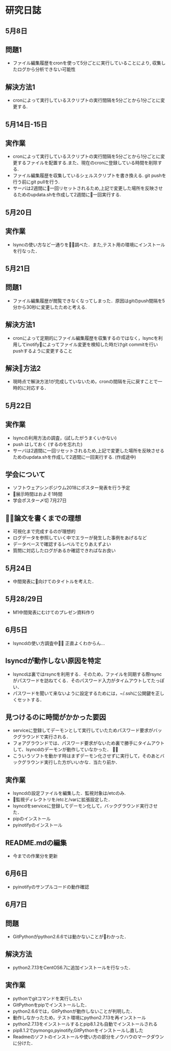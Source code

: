 # 研究日誌  

## 5月8日  
##  問題1  
- ファイル編集履歴をcronを使って5分ごとに実行していることにより, 収集したログから分析できない可能性 

## 解決方法1
- cronによって実行しているスクリプトの実行間隔を5分ごとから1分ごとに変更する.


## 5月14日-15日  
## 実作業
- cronによって実行しているスクリプトの実行間隔を5分ごとから1分ごとに変更するファイルを配置する.また、現在のcronに登録している時間を削除する.  
- ファイル編集履歴を収集しているシェルスクリプトを書き換える. git pushを行う前にgit pullを行う.  
- サーバは2週間に一回リセットされるため,上記で変更した場所を反映させるためのupdata.shを作成して2週間に一回実行する.

## 5月20日
## 実作業
- lsyncの使い方など一通りを調べた．また,テスト用の環境にインストールを行なった．

## 5月21日  
## 問題1  
- ファイル編集履歴が閲覧できなくなってしまった．原因はgitのpush間隔を5分から30秒に変更したためと考える.  

## 解決方法1  
- cronによって定期的にファイル編集履歴を収集するのではなく，lsyncを利用してinotifyによってファイル変更を検知した時だけgit commitを行いpushするように変更すること

## 解決方法2
- 現時点で解決方法1が完成していないため，cronの間隔を元に戻すことで一時的に対応する．

## 5月22日  
## 実作業  
- lsyncの利用方法の調査，(試したがうまくいかない)  
- push はしておく (するのを忘れた)
- サーバは2週間に一回リセットされるため,上記で変更した場所を反映させるためのupdata.shを作成して2週間に一回実行する. (作成途中)

## 学会について
- ソフトウェアシンポジウム2018にポスター発表を行う予定
- 展示時間はおよそ1時間
- 学会ポスター〆切 7月27日

## 論文を書くまでの理想
- 可視化まで完成するのが理想的
- ログデータを参照していく中でエラーが発生した事例をあげるなど
- データベースで確認するレベルでとりあえずよい
- 質問に対応したログがあるか確認できればなお良い  

## 5月24日
- 中間発表に向けてのタイトルを考えた．

## 5月28/29日
- M1中間発表にむけてのプレゼン資料作り

## 6月5日
- lsyncdの使い方調査中 正直よくわからん...

## lsyncdが動作しない原因を特定
- lsyncdは裏ではrsyncを利用する．そのため，ファイルを同期する際rsyncがパスワードを訪ねてくる．そのパスワード入力がタイムアウトしてたっぽい．
- パスワードを聞いて来ないように設定するためには，~/.sshに公開鍵を正しくセットする．

## 見つけるのに時間がかかった要因
- serviceに登録してデーモンとして実行していたためパスワード要求がバックグラウンドで実行される． 
- フォアグラウンドでは、パスワード要求がないため裏で勝手にタイムアウトして、lsyncdのデーモンが動作していなかった．  
- こういうソフトを動かす時はまずデーモン化させずに実行して，そのあとバックグラウンド実行した方がいいかな．当たり前か．

## 実作業
- lsyncdの設定ファイルを編集した．監視対象は/etcのみ.
- 監視ディレクトリを/etcと/varに拡張設定した．
- lsyncdをserviceに登録してデーモン化して，バックグラウンド実行させた．
- pipのインストール
- pyinotifyのインストール

## README.mdの編集
- 今までの作業分を更新  

## 6月6日
- pyinotifyのサンプルコードの動作確認

## 6月7日

## 問題
- GitPythonがpython2.6.6では動かないことがわかった．

## 解決方法
- python2.7.13をCentOS6.7に追加インストールを行なった．

## 実作業
- pythonでgitコマンドを実行したい
- GitPythonをpipでインストールした．
- python2.6.6では，GitPythonが動作しないことが判明した．
- 動作しなかったため，テスト環境にpython2.7.13を再インストール
- python2.7.13をインストールするとpip8.1.2も自動でインストールされる
- pip8.1.2でpymongo,pyinotify,GitPythonをインストールし直した
- Readmeのソフトのインストールや使い方の部分をノウハウのマークダウンに分けた．
